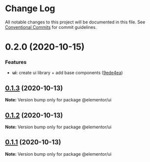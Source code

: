 # Change Log

All notable changes to this project will be documented in this file.
See [Conventional Commits](https://conventionalcommits.org) for commit guidelines.

# 0.2.0 (2020-10-15)


### Features

* **ui:** create ui library + add base components ([9ede4ea](https://github.com/elementor/elementor-editor-packages/commit/9ede4ea2610eb6bbac62713ef3a8271f2ebf3a08))





## [0.1.3](https://github.com/elementor/elementor-editor-packages/compare/@elementor/ui@0.1.2...@elementor/ui@0.1.3) (2020-10-13)

**Note:** Version bump only for package @elementor/ui





## [0.1.2](https://github.com/elementor/elementor-editor-packages/compare/@elementor/ui@0.1.1...@elementor/ui@0.1.2) (2020-10-13)

**Note:** Version bump only for package @elementor/ui





## [0.1.1](https://github.com/elementor/elementor-editor-packages/compare/@elementor/ui@0.1.0...@elementor/ui@0.1.1) (2020-10-13)

**Note:** Version bump only for package @elementor/ui
